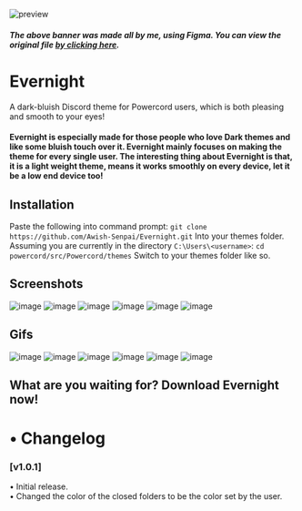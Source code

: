 
![preview](https://i.imgur.com/vtb36NB.png)

##### The above banner was made all by me, using Figma. You can view the original file <a href="https://www.figma.com/file/ui2im43XE8frsJqKDQfA80/Evernight-Banner?node-id=0%3A1">by clicking here</a>.
# Evernight

A dark-bluish Discord theme for Powercord users, which is both pleasing and smooth to your eyes!

#### Evernight is especially made for those people who love Dark themes and like some bluish touch over it. Evernight mainly focuses on making the theme for every single user. The interesting thing about Evernight is that, it is a light weight theme, means it works smoothly on every device, let it be a low end device too!

## Installation
Paste the following into command prompt:
`git clone https://github.com/Awish-Senpai/Evernight.git`
Into your themes folder. Assuming you are currently in the directory `C:\Users\<username>`:
`cd powercord/src/Powercord/themes`
Switch to your themes folder like so.

## Screenshots
![image](https://i.imgur.com/5eF3dAE.png)
![image](https://i.imgur.com/yD7IAEe.png)
![image](https://i.imgur.com/0QbRo7F.png)
![image](https://i.imgur.com/ICqKdKX.png)
![image](https://i.imgur.com/bEgMxYm.png)
![image](https://i.imgur.com/GWOSHUj.png)

## Gifs
![image](https://i.imgur.com/Au0gFTJ.gif)
![image](https://i.imgur.com/yOiQ2lR.gif)
![image](https://i.imgur.com/1Vt3yqx.gif)
![image](https://i.imgur.com/2I090je.gif)
![image](https://i.imgur.com/CYntndU.gif)
![image](https://i.imgur.com/TbbW8on.gif)

## What are you waiting for? Download Evernight now!

# • Changelog

### [v1.0.1]  
• Initial release.  
• Changed the color of the closed folders to be the color set by the user.  
